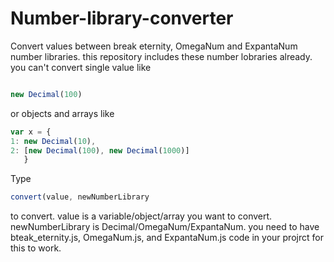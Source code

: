 # Number-library-converter
Convert values between break eternity, OmegaNum and ExpantaNum number libraries.
this repository includes these number lobraries already.
you can't convert single value like 
```js 

new Decimal(100)
```
or objects and arrays like 
```js 
var x = {
1: new Decimal(10),
2: [new Decimal(100), new Decimal(1000)]
   }
   ```
Type 
```js 
convert(value, newNumberLibrary
```
to convert. value is a variable/object/array you want to convert.
newNumberLibrary is Decimal/OmegaNum/ExpantaNum.
you need to have bteak_eternity.js, OmegaNum.js, and ExpantaNum.js code in your projrct for this to work.


 
 
